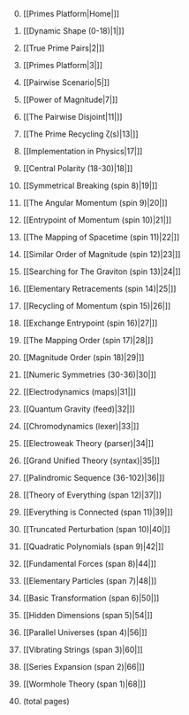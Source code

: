 0. [[Primes Platform|Home|]]
0. [[Dynamic Shape (0-18)|1|]]
0. [[True Prime Pairs|2|]]
0. [[Primes Platform|3|]]
0. [[Pairwise Scenario|5|]]
0. [[Power of Magnitude|7|]]
0. [[The Pairwise Disjoint|11|]]
0. [[The Prime Recycling ζ(s)|13|]]
0. [[Implementation in Physics|17|]]
0. [[Central Polarity (18-30)|18|]]
0. [[Symmetrical Breaking (spin 8)|19|]]
0. [[The Angular Momentum (spin 9)|20|]]
0. [[Entrypoint of Momentum (spin 10)|21|]]
0. [[The Mapping of Spacetime (spin 11)|22|]]
0. [[Similar Order of Magnitude (spin 12)|23|]]
0. [[Searching for The Graviton (spin 13)|24|]]
0. [[Elementary Retracements (spin 14)|25|]]
0. [[Recycling of Momentum (spin 15)|26|]]
0. [[Exchange Entrypoint (spin 16)|27|]]
0. [[The Mapping Order (spin 17)|28|]]
0. [[Magnitude Order (spin 18)|29|]]
0. [[Numeric Symmetries (30-36)|30|]]
0. [[Electrodynamics (maps)|31|]]
0. [[Quantum Gravity (feed)|32|]]
0. [[Chromodynamics (lexer)|33|]]
0. [[Electroweak Theory (parser)|34|]]
0. [[Grand Unified Theory (syntax)|35|]]
0. [[Palindromic Sequence (36-102)|36|]]
0. [[Theory of Everything (span 12)|37|]]
0. [[Everything is Connected (span 11)|39|]]
0. [[Truncated Perturbation (span 10)|40|]]
0. [[Quadratic Polynomials (span 9)|42|]]
0. [[Fundamental Forces (span 8)|44|]]
0. [[Elementary Particles (span 7)|48|]]
0. [[Basic Transformation (span 6)|50|]]
0. [[Hidden Dimensions (span 5)|54|]]
0. [[Parallel Universes (span 4)|56|]]
0. [[Vibrating Strings (span 3)|60|]]
0. [[Series Expansion (span 2)|66|]]
0. [[Wormhole Theory (span 1)|68|]]

0. (total pages)

